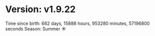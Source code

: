 # Version: v1.9.22
Time since birth: 662 days, 15888 hours, 953280 minutes, 57196800 seconds
Season: Summer ☀️
